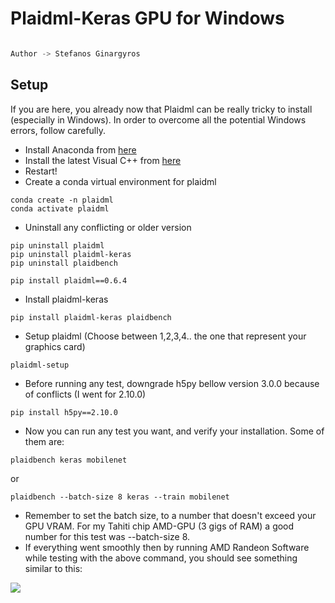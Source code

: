 # Plaidml-Keras GPU for Windows
```python

Author -> Stefanos Ginargyros

```
## Setup

If you are here, you already now that Plaidml can be really tricky to install (especially in Windows). In order to overcome all the potential Windows errors, follow carefully.

- Install Anaconda from [here](https://docs.anaconda.com/anaconda/install/windows/)
- Install the latest Visual C++ from [here](https://support.microsoft.com/en-us/topic/the-latest-supported-visual-c-downloads-2647da03-1eea-4433-9aff-95f26a218cc0)
- Restart!
- Create a conda virtual environment for plaidml

```
conda create -n plaidml
conda activate plaidml
```

- Uninstall any conflicting or older version

```
pip uninstall plaidml
pip uninstall plaidml-keras
pip uninstall plaidbench

pip install plaidml==0.6.4
```

- Install plaidml-keras
```
pip install plaidml-keras plaidbench
```
- Setup plaidml (Choose between 1,2,3,4.. the one that represent your graphics card)
```
plaidml-setup
```
- Before running any test, downgrade h5py bellow version 3.0.0 because of conflicts (I went for 2.10.0)
```
pip install h5py==2.10.0
```
- Now you can run any test you want, and verify your installation. Some of them are:

```
plaidbench keras mobilenet
```
or
```
plaidbench --batch-size 8 keras --train mobilenet
```
- Remember to set the batch size, to a number that doesn't exceed your GPU VRAM. For my Tahiti chip AMD-GPU (3 gigs of RAM) a good number for this test was --batch-size 8.
- If everything went smoothly then by running AMD Randeon Software while testing with the above command, you should see something similar to this: 

<img src='https://github.com/stefgina/plaidml-keras-AMD-GPU/blob/main/plaidml4.png'>


